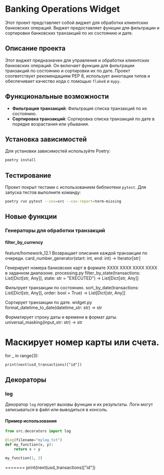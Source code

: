 # Banking Operations Widget

Этот проект представляет собой виджет для обработки клиентских банковских операций. 
Виджет предоставляет функции для фильтрации и сортировки банковских транзакций по их состоянию и дате.

## Описание проекта

Этот виджет предназначен для управления и обработки клиентских банковских операций. Он включает функции для фильтрации транзакций по состоянию и сортировки их по дате. Проект соответствует рекомендациям PEP 8, использует аннотации типов и обеспечивает качество кода с помощью `flake8` и `mypy`.

## Функциональные возможности

- **Фильтрация транзакций**: Фильтрация списка транзакций по их состоянию.
- **Сортировка транзакций**: Сортировка списка транзакций по дате в порядке возрастания или убывания.

## Установка зависимостей

Для установки зависимостей используйте Poetry:

```bash
poetry install
```
## Тестирование

Проект покрыт тестами с использованием библиотеки `pytest`. Для запуска тестов выполните команду:

```bash
poetry run pytest --cov=src --cov-report=term-missing
```

## Новые функции

### Генераторы для обработки транзакций

#### filter_by_currency



feature/homework_12.1
Возвращает описания каждой транзакции по очереди.
card_number_generator(start: int, end: int) -> Iterator[str]

Генерирует номера банковских карт в формате XXXX XXXX XXXX XXXX в заданном диапазоне.
processing.py
filter_by_state(transactions: List[Dict[str, Any]], state: str = "EXECUTED") -> List[Dict[str, Any]]

Фильтрует транзакции по состоянию.
sort_by_date(transactions: List[Dict[str, Any]], order: bool = True) -> List[Dict[str, Any]]

Сортирует транзакции по дате.
widget.py
format_datetime_to_date(datetime_str: str) -> str

Форматирует строку даты и времени в формат даты.
universal_masking(input_str: str) -> str

Маскирует номер карты или счета.
=======
for _ in range(3):

    print(next(usd_transactions)["id"])

## Декораторы

### log

Декоратор `log` логирует вызовы функции и их результаты. Логи могут записываться в файл или выводиться в консоль.

#### Пример использования

```python
from src.decorators import log

@log(filename="mylog.txt")
def my_function(x, y):
    return x + y

my_function(1, 2)
```

=======
    print(next(usd_transactions)["id"])

